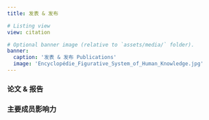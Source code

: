 ```yaml
---
title: 发表 & 发布

# Listing view
view: citation

# Optional banner image (relative to `assets/media/` folder).
banner:
  caption: '发表 & 发布 Publications'
  image: 'Encyclopédie_Figurative_System_of_Human_Knowledge.jpg'
---
```


### 论文 & 报告<span style="color: #F0B940;"><i class="ai ai-doi   ai-3x fa-flip"></i></span>

### 主要成员影响力<span style="color: #b2c046;"><i class="ai ai-orcid ai-3x ai-figshare fa-flip"></i></span>